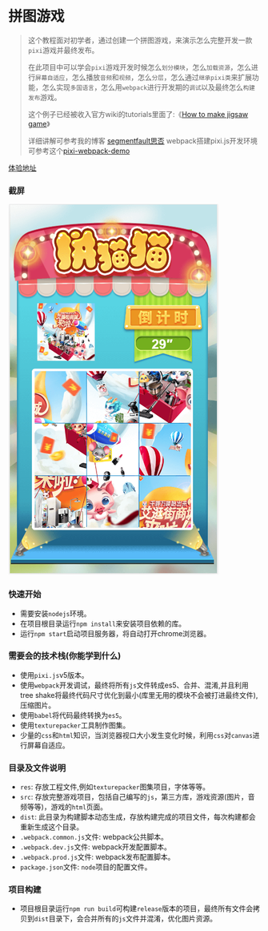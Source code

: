 # 拼图游戏
>这个教程面对初学者，通过创建一个拼图游戏，来演示怎么完整开发一款`pixi`游戏并最终发布。
>
>在此项目中可以学会`pixi`游戏开发时候怎么`划分模块`，怎么`加载资源`，怎么进行`屏幕自适应`，怎么播放`音频`和`视频`，怎么`分层`，怎么通过`继承pixi类`来扩展功能，怎么实现`多国语言`，怎么用`webpack`进行开发期的`调试`以及最终怎么`构建发布`游戏。
>
>这个例子已经被收入官方wiki的tutorials里面了:《[How to make jigsaw game](https://github.com/pixijs/pixi.js/wiki/v5-Resources#tutorials)》
>
>详细讲解可参考我的博客 [segmentfault思否](https://segmentfault.com/a/1190000021726866)
>webpack搭建pixi.js开发环境可参考这个[pixi-webpack-demo](https://github.com/proudcat/pixi-webpack-demo)

[体验地址](http://testactivity.goooku.com/ishop-demo/jigsaw/index.html) 

### 截屏
![demo](./demo.png)

### 快速开始
* 需要安装`nodejs`环境。
* 在项目根目录运行`npm install`来安装项目依赖的库。
* 运行`npm start`启动项目服务器，将自动打开chrome浏览器。

### 需要会的技术栈(你能学到什么)
* 使用`pixi.js`v5版本。
* 使用`webpack`开发调试，最终将所有`js`文件转成es5、合并、混淆,并且利用tree shake将最终代码尺寸优化到最小(库里无用的模块不会被打进最终文件),压缩图片。
* 使用`babel`将代码最终转换为`es5`。
* 使用`texturepacker`工具制作图集。
* 少量的`css`和`html`知识，当浏览器视口大小发生变化时候，利用`css`对`canvas`进行屏幕自适应。

### 目录及文件说明
* `res`: 存放工程文件,例如`texturepacker`图集项目，字体等等。
* `src`: 存放完整游戏项目，包括自己编写的`js`，第三方库，游戏资源(图片，音频等等)，游戏的`html`页面。
* `dist`: 此目录为构建脚本动态生成，存放构建完成的项目文件，每次构建都会重新生成这个目录。
* `.webpack.common.js`文件: webpack公共脚本。
* `.webpack.dev.js`文件: webpack开发配置脚本。
* `.webpack.prod.js`文件: webpack发布配置脚本。
* `package.json`文件: `node`项目的配置文件。


### 项目构建
* 项目根目录运行`npm run build`可构建`release`版本的项目，最终所有文件会拷贝到`dist`目录下，会合并所有的`js`文件并混淆，优化图片资源。